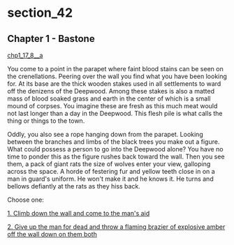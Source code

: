 
# section_42

## Chapter 1 - Bastone

[chp1_17_8__a](../../decomp/app/src/main/res/raw/chp1_17_8__a.mp3 ':include :type=audio')

You come to a point in the parapet where faint blood stains can be seen on the crenellations. Peering over the wall you find what you have been looking for. At its base are the thick wooden stakes used in all settlements to ward off the denizens of the Deepwood. Among these stakes is also a matted mass of blood soaked grass and earth in the center of which is a small mound of corpses. You imagine these are fresh as this much meat would not last longer than a day in the Deepwood. This flesh pile is what calls the thing or things to the town.

Oddly, you also see a rope hanging down from the parapet. Looking between the branches and limbs of the black trees you make out a figure. What could possess a person to go into the Deepwood alone? You have no time to ponder this as the figure rushes back toward the wall. Then you see them, a pack of giant rats the size of wolves enter your view, galloping across the space. A horde of festering fur and yellow teeth close in on a man in guard's uniform. He won't make it and he knows it. He turns and bellows defiantly at the rats as they hiss back.


Choose one:

[1. Climb down the wall and come to the man's aid](output/chapter1/section_43.md)

[2. Give up the man for dead and throw a flaming brazier of explosive amber off the wall down on them both](output/chapter1/section_44.md)


